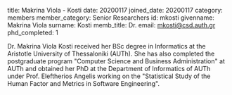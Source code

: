 title: Makrina Viola - Kosti
date: 20200117
joined_date: 20200117
category: members
member_category: Senior Researchers
id: mkosti
givenname: Makrina Viola
surname: Kosti
memb_title: Dr.
email: mkosti@csd.auth.gr
phd_completed: 1


Dr. Makrina Viola Kosti received her BSc degree in Informatics at the Aristotle University of Thessaloniki (AUTh). 
She has also completed the postgraduate program "Computer Science and Business Administration" at AUTh and obtained her PhD 
at the Department of Informatics of AUTh under Prof. Eleftherios Angelis working on the "Statistical Study of the Human
Factor and Metrics in Software Engineering".
